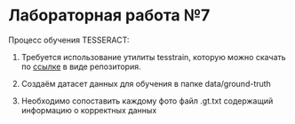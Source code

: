 # Лабораторная работа №7

Процесс обучения TESSERACT:

1. Требуется использование утилиты tesstrain, которую можно скачать по [ссылке](https://github.com/tesseract-ocr/tesstrain.git) в виде репозитория.

2. Создаём датасет данных для обучения в папке data/ground-truth

3. Необходимо сопоставить каждому фото файл .gt.txt содержащий информацию о корректных данных
